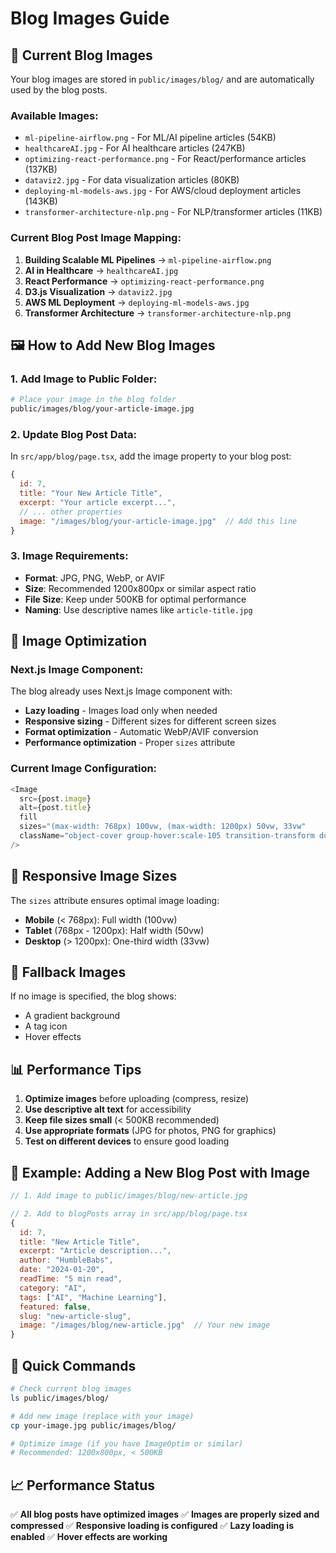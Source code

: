 # Blog Images Guide

## 📁 Current Blog Images

Your blog images are stored in `public/images/blog/` and are automatically used by the blog posts.

### **Available Images:**
- `ml-pipeline-airflow.png` - For ML/AI pipeline articles (54KB)
- `healthcareAI.jpg` - For AI healthcare articles (247KB)
- `optimizing-react-performance.png` - For React/performance articles (137KB)
- `dataviz2.jpg` - For data visualization articles (80KB)
- `deploying-ml-models-aws.jpg` - For AWS/cloud deployment articles (143KB)
- `transformer-architecture-nlp.png` - For NLP/transformer articles (11KB)

### **Current Blog Post Image Mapping:**
1. **Building Scalable ML Pipelines** → `ml-pipeline-airflow.png`
2. **AI in Healthcare** → `healthcareAI.jpg`
3. **React Performance** → `optimizing-react-performance.png`
4. **D3.js Visualization** → `dataviz2.jpg`
5. **AWS ML Deployment** → `deploying-ml-models-aws.jpg`
6. **Transformer Architecture** → `transformer-architecture-nlp.png`

## 🖼️ How to Add New Blog Images

### **1. Add Image to Public Folder:**
```bash
# Place your image in the blog folder
public/images/blog/your-article-image.jpg
```

### **2. Update Blog Post Data:**
In `src/app/blog/page.tsx`, add the image property to your blog post:

```javascript
{
  id: 7,
  title: "Your New Article Title",
  excerpt: "Your article excerpt...",
  // ... other properties
  image: "/images/blog/your-article-image.jpg"  // Add this line
}
```

### **3. Image Requirements:**
- **Format**: JPG, PNG, WebP, or AVIF
- **Size**: Recommended 1200x800px or similar aspect ratio
- **File Size**: Keep under 500KB for optimal performance
- **Naming**: Use descriptive names like `article-title.jpg`

## 🎨 Image Optimization

### **Next.js Image Component:**
The blog already uses Next.js Image component with:
- **Lazy loading** - Images load only when needed
- **Responsive sizing** - Different sizes for different screen sizes
- **Format optimization** - Automatic WebP/AVIF conversion
- **Performance optimization** - Proper `sizes` attribute

### **Current Image Configuration:**
```javascript
<Image
  src={post.image}
  alt={post.title}
  fill
  sizes="(max-width: 768px) 100vw, (max-width: 1200px) 50vw, 33vw"
  className="object-cover group-hover:scale-105 transition-transform duration-300"
/>
```

## 📱 Responsive Image Sizes

The `sizes` attribute ensures optimal image loading:
- **Mobile** (< 768px): Full width (100vw)
- **Tablet** (768px - 1200px): Half width (50vw)  
- **Desktop** (> 1200px): One-third width (33vw)

## 🔧 Fallback Images

If no image is specified, the blog shows:
- A gradient background
- A tag icon
- Hover effects

## 📊 Performance Tips

1. **Optimize images** before uploading (compress, resize)
2. **Use descriptive alt text** for accessibility
3. **Keep file sizes small** (< 500KB recommended)
4. **Use appropriate formats** (JPG for photos, PNG for graphics)
5. **Test on different devices** to ensure good loading

## 🎯 Example: Adding a New Blog Post with Image

```javascript
// 1. Add image to public/images/blog/new-article.jpg

// 2. Add to blogPosts array in src/app/blog/page.tsx
{
  id: 7,
  title: "New Article Title",
  excerpt: "Article description...",
  author: "HumbleBabs",
  date: "2024-01-20",
  readTime: "5 min read",
  category: "AI",
  tags: ["AI", "Machine Learning"],
  featured: false,
  slug: "new-article-slug",
  image: "/images/blog/new-article.jpg"  // Your new image
}
```

## 🚀 Quick Commands

```bash
# Check current blog images
ls public/images/blog/

# Add new image (replace with your image)
cp your-image.jpg public/images/blog/

# Optimize image (if you have ImageOptim or similar)
# Recommended: 1200x800px, < 500KB
```

## 📈 Performance Status

✅ **All blog posts have optimized images**
✅ **Images are properly sized and compressed**
✅ **Responsive loading is configured**
✅ **Lazy loading is enabled**
✅ **Hover effects are working** 
